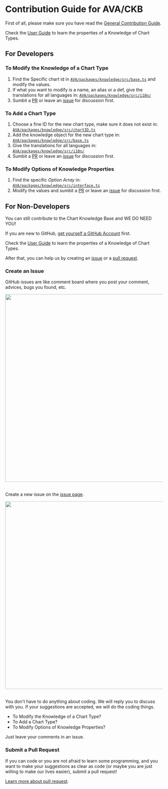 # Contribution Guide for AVA/CKB

First of all, please make sure you have read the [General Contribution Guide](../../CONTRIBUTING.md).

Check the [User Guide](./USERGUIDE.md) to learn the properties of a Knowledge of Chart Types.

## For Developers

### To Modify the Knowledge of a Chart Type

1. Find the Specific chart id in [`AVA/packages/knowledge/src/base.ts`](./src/base.ts) and modify the values.
2. If what you want to modify is a name, an alias or a def, give the translations for all languages in: [`AVA/packages/knowledge/src/i18n/`](./src/i18n/)
3. Sumbit a [PR](https://github.com/antvis/AVA/pulls) or leave an [issue](https://github.com/antvis/AVA/issues) for discussion first.

### To Add a Chart Type

1. Choose a fine ID for the new chart type, make sure it does not exist in: [`AVA/packages/knowledge/src/chartID.ts`](./src/chartID.ts)
2. Add the knowledge object for the new chart type in: [`AVA/packages/knowledge/src/base.ts`](./src/base.ts)
3. Give the translations for all languages in: [`AVA/packages/knowledge/src/i18n/`](./src/i18n/)
4. Sumbit a [PR](https://github.com/antvis/AVA/pulls) or leave an [issue](https://github.com/antvis/AVA/issues) for discussion first.

### To Modify Options of Knowledge Properties

1. Find the specific *Option Array* in: [`AVA/packages/knowledge/src/interface.ts`](./src/interface.ts)
2. Modify the values and sumbit a [PR](https://github.com/antvis/AVA/pulls) or leave an [issue](https://github.com/antvis/AVA/issues) for discussion first.

## For Non-Developers

You can still contribute to the Chart Knowledge Base and WE DO NEED YOU!

If you are new to GitHub, [get yourself a GitHub Account](https://github.com/join) first.

Check the [User Guide](./USERGUIDE.md) to learn the properties of a Knowledge of Chart Types.

After that, you can help us by creating an [issue](https://github.com/antvis/AVA/issues) or a [pull request](https://github.com/antvis/AVA/pulls).

### Create an Issue

GitHub issues are like comment board where you post your comment, advices, bugs you found, etc.

<div align="center">
  <img src="https://gw.alipayobjects.com/zos/antfincdn/6maXNcnO8T/issue.png" width="600" />
</div>
<br>

Create a new issue on the [issue page](https://github.com/antvis/AVA/issues).

<div align="center">
  <img src="https://gw.alipayobjects.com/zos/antfincdn/gRt9ryUqUc/newissue.png" width="600" />
</div>
<br>

You don't have to do anything about coding. We will reply you to discuss with you. If your suggestions are accepted, we will do the coding things.

* To Modify the Knowledge of a Chart Type?
* To Add a Chart Type?
* To Modify Options of Knowledge Properties?

Just leave your comments in an issue.

### Submit a Pull Request

If you can code or you are not afraid to learn some programming, and you want to make your suggestions as clear as code (or maybe you are just willing to make our lives easier), submit a pull request!

[Learn more about pull request](https://help.github.com/en/github/collaborating-with-issues-and-pull-requests/about-pull-requests).
